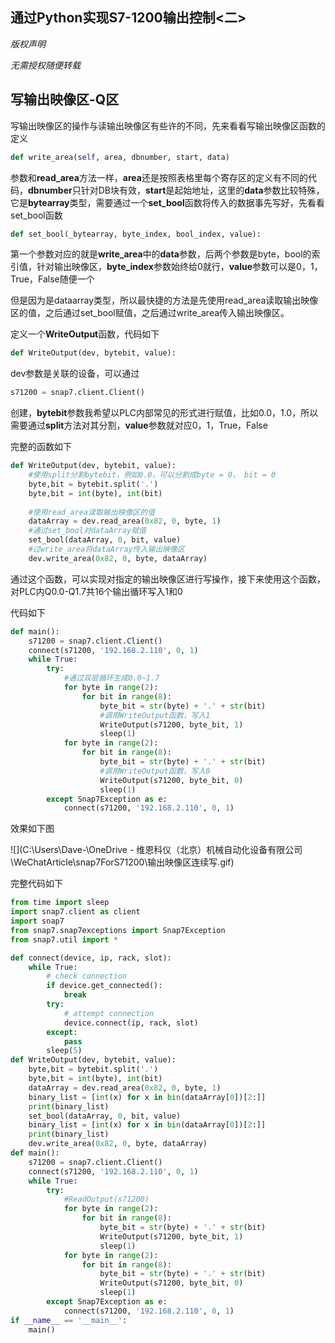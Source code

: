 ## 通过Python实现S7-1200输出控制<二>

*版权声明*

*无需授权随便转载*

## 写输出映像区-Q区

写输出映像区的操作与读输出映像区有些许的不同，先来看看写输出映像区函数的定义

```python
def write_area(self, area, dbnumber, start, data)
```

参数和**read_area**方法一样，**area**还是按照表格里每个寄存区的定义有不同的代码，**dbnumber**只针对DB块有效，**start**是起始地址，这里的**data**参数比较特殊，它是**bytearray**类型，需要通过一个**set_bool**函数将传入的数据事先写好，先看看set_bool函数

```python
def set_bool(_bytearray, byte_index, bool_index, value):
```

第一个参数对应的就是**write_area**中的**data**参数，后两个参数是byte，bool的索引值，针对输出映像区，**byte_index**参数始终给0就行，**value**参数可以是0，1，True，False随便一个

但是因为是dataarray类型，所以最快捷的方法是先使用read_area读取输出映像区的值，之后通过set_bool赋值，之后通过write_area传入输出映像区。

定义一个**WriteOutput**函数，代码如下

```python
def WriteOutput(dev, bytebit, value):
```

dev参数是关联的设备，可以通过

```python
s71200 = snap7.client.Client()
```

创建，**bytebit**参数我希望以PLC内部常见的形式进行赋值，比如0.0，1.0，所以需要通过**split**方法对其分割，**value**参数就对应0，1，True，False

完整的函数如下

```python
def WriteOutput(dev, bytebit, value):
    #使用split分割bytebit，例如0.0，可以分割成byte = 0， bit = 0
    byte,bit = bytebit.split('.')
    byte,bit = int(byte), int(bit)
    
    #使用read_area读取输出映像区的值
    dataArray = dev.read_area(0x82, 0, byte, 1)
	#通过set_bool对dataArray赋值
    set_bool(dataArray, 0, bit, value)
	#过write_area将dataArray传入输出映像区
    dev.write_area(0x82, 0, byte, dataArray)
```

通过这个函数，可以实现对指定的输出映像区进行写操作，接下来使用这个函数，对PLC内Q0.0-Q1.7共16个输出循环写入1和0

代码如下

```python
def main():
    s71200 = snap7.client.Client()
    connect(s71200, '192.168.2.110', 0, 1)
    while True:
        try:
            #通过双层循环生成0.0~1.7
            for byte in range(2):
                for bit in range(8):
                    byte_bit = str(byte) + '.' + str(bit)
                    #调用WriteOutput函数，写入1
                    WriteOutput(s71200, byte_bit, 1)
                    sleep(1)
            for byte in range(2):
                for bit in range(8):
                    byte_bit = str(byte) + '.' + str(bit)
                    #调用WriteOutput函数，写入0
                    WriteOutput(s71200, byte_bit, 0)
                    sleep(1)
        except Snap7Exception as e:
            connect(s71200, '192.168.2.110', 0, 1)
```

效果如下图

![](C:\Users\Dave-\OneDrive - 维恩科仪（北京）机械自动化设备有限公司\WeChatArticle\snap7ForS71200\输出映像区连续写.gif)

完整代码如下

```python
from time import sleep
import snap7.client as client
import snap7
from snap7.snap7exceptions import Snap7Exception
from snap7.util import *

def connect(device, ip, rack, slot):
    while True:
        # check connection
        if device.get_connected():
            break
        try:
            # attempt connection
            device.connect(ip, rack, slot)
        except:
            pass
        sleep(5)
def WriteOutput(dev, bytebit, value):
    byte,bit = bytebit.split('.')
    byte,bit = int(byte), int(bit)
    dataArray = dev.read_area(0x82, 0, byte, 1)
    binary_list = [int(x) for x in bin(dataArray[0])[2:]]
    print(binary_list)
    set_bool(dataArray, 0, bit, value)
    binary_list = [int(x) for x in bin(dataArray[0])[2:]]
    print(binary_list)
    dev.write_area(0x82, 0, byte, dataArray)
def main():
    s71200 = snap7.client.Client()
    connect(s71200, '192.168.2.110', 0, 1)
    while True:
        try:
            #ReadOutput(s71200)
            for byte in range(2):
                for bit in range(8):
                    byte_bit = str(byte) + '.' + str(bit)
                    WriteOutput(s71200, byte_bit, 1)
                    sleep(1)
            for byte in range(2):
                for bit in range(8):
                    byte_bit = str(byte) + '.' + str(bit)
                    WriteOutput(s71200, byte_bit, 0)
                    sleep(1)
        except Snap7Exception as e:
            connect(s71200, '192.168.2.110', 0, 1)
if __name__ == '__main__':
    main()
```

